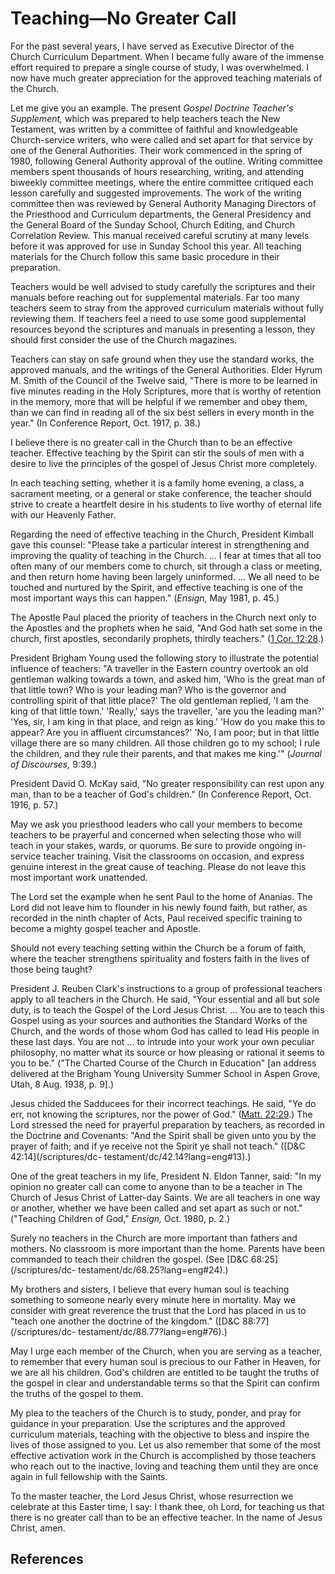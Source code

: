 # Teaching—No Greater Call

For the past several years, I have served as Executive Director of the Church
Curriculum Department. When I became fully aware of the immense effort
required to prepare a single course of study, I was overwhelmed. I now have
much greater appreciation for the approved teaching materials of the Church.

Let me give you an example. The present _Gospel Doctrine Teacher's
Supplement,_ which was prepared to help teachers teach the New Testament, was
written by a committee of faithful and knowledgeable Church-service writers,
who were called and set apart for that service by one of the General
Authorities. Their work commenced in the spring of 1980, following General
Authority approval of the outline. Writing committee members spent thousands
of hours researching, writing, and attending biweekly committee meetings,
where the entire committee critiqued each lesson carefully and suggested
improvements. The work of the writing committee then was reviewed by General
Authority Managing Directors of the Priesthood and Curriculum departments, the
General Presidency and the General Board of the Sunday School, Church Editing,
and Church Correlation Review. This manual received careful scrutiny at many
levels before it was approved for use in Sunday School this year. All teaching
materials for the Church follow this same basic procedure in their
preparation.

Teachers would be well advised to study carefully the scriptures and their
manuals before reaching out for supplemental materials. Far too many teachers
seem to stray from the approved curriculum materials without fully reviewing
them. If teachers feel a need to use some good supplemental resources beyond
the scriptures and manuals in presenting a lesson, they should first consider
the use of the Church magazines.

Teachers can stay on safe ground when they use the standard works, the
approved manuals, and the writings of the General Authorities. Elder Hyrum M.
Smith of the Council of the Twelve said, "There is more to be learned in five
minutes reading in the Holy Scriptures, more that is worthy of retention in
the memory, more that will be helpful if we remember and obey them, than we
can find in reading all of the six best sellers in every month in the year."
(In Conference Report, Oct. 1917, p. 38.)

I believe there is no greater call in the Church than to be an effective
teacher. Effective teaching by the Spirit can stir the souls of men with a
desire to live the principles of the gospel of Jesus Christ more completely.

In each teaching setting, whether it is a family home evening, a class, a
sacrament meeting, or a general or stake conference, the teacher should strive
to create a heartfelt desire in his students to live worthy of eternal life
with our Heavenly Father.

Regarding the need of effective teaching in the Church, President Kimball gave
this counsel: "Please take a particular interest in strengthening and
improving the quality of teaching in the Church. ... I fear at times that all
too often many of our members come to church, sit through a class or meeting,
and then return home having been largely uninformed. ... We all need to be
touched and nurtured by the Spirit, and effective teaching is one of the most
important ways this can happen." (_Ensign,_ May 1981, p. 45.)

The Apostle Paul placed the priority of teachers in the Church next only to
the Apostles and the prophets when he said, "And God hath set some in the
church, first apostles, secondarily prophets, thirdly teachers." ([1 Cor.
12:28](/scriptures/nt/1-cor/12.28?lang=eng#27).)

President Brigham Young used the following story to illustrate the potential
influence of teachers: "A traveller in the Eastern country overtook an old
gentleman walking towards a town, and asked him, 'Who is the great man of that
little town? Who is your leading man? Who is the governor and controlling
spirit of that little place?' The old gentleman replied, 'I am the king of
that little town.' 'Really,' says the traveller, 'are you the leading man?'
'Yes, sir, I am king in that place, and reign as king.' 'How do you make this
to appear? Are you in affluent circumstances?' 'No, I am poor; but in that
little village there are so many children. All those children go to my school;
I rule the children, and they rule their parents, and that makes me king.'"
(_Journal of Discourses,_ 9:39.)

President David O. McKay said, "No greater responsibility can rest upon any
man, than to be a teacher of God's children." (In Conference Report, Oct.
1916, p. 57.)

May we ask you priesthood leaders who call your members to become teachers to
be prayerful and concerned when selecting those who will teach in your stakes,
wards, or quorums. Be sure to provide ongoing in-service teacher training.
Visit the classrooms on occasion, and express genuine interest in the great
cause of teaching. Please do not leave this most important work unattended.

The Lord set the example when he sent Paul to the home of Ananias. The Lord
did not leave him to flounder in his newly found faith, but rather, as
recorded in the ninth chapter of Acts, Paul received specific training to
become a mighty gospel teacher and Apostle.

Should not every teaching setting within the Church be a forum of faith, where
the teacher strengthens spirituality and fosters faith in the lives of those
being taught?

President J. Reuben Clark's instructions to a group of professional teachers
apply to all teachers in the Church. He said, "Your essential and all but sole
duty, is to teach the Gospel of the Lord Jesus Christ. ... You are to teach this
Gospel using as your sources and authorities the Standard Works of the Church,
and the words of those whom God has called to lead His people in these last
days. You are not ... to intrude into your work your own peculiar philosophy, no
matter what its source or how pleasing or rational it seems to you to be."
("The Charted Course of the Church in Education" [an address delivered at the
Brigham Young University Summer School in Aspen Grove, Utah, 8 Aug. 1938, p.
9].)

Jesus chided the Sadducees for their incorrect teachings. He said, "Ye do err,
not knowing the scriptures, nor the power of God." ([Matt.
22:29](/scriptures/nt/matt/22.29?lang=eng#28).) The Lord stressed the need for
prayerful preparation by teachers, as recorded in the Doctrine and Covenants:
"And the Spirit shall be given unto you by the prayer of faith; and if ye
receive not the Spirit ye shall not teach." ([D&amp;C 42:14](/scriptures/dc-
testament/dc/42.14?lang=eng#13).)

One of the great teachers in my life, President N. Eldon Tanner, said: "In my
opinion no greater call can come to anyone than to be a teacher in The Church
of Jesus Christ of Latter-day Saints. We are all teachers in one way or
another, whether we have been called and set apart as such or not." ("Teaching
Children of God," _Ensign,_ Oct. 1980, p. 2.)

Surely no teachers in the Church are more important than fathers and mothers.
No classroom is more important than the home. Parents have been commanded to
teach their children the gospel. (See [D&amp;C 68:25](/scriptures/dc-
testament/dc/68.25?lang=eng#24).)

My brothers and sisters, I believe that every human soul is teaching something
to someone nearly every minute here in mortality. May we consider with great
reverence the trust that the Lord has placed in us to "teach one another the
doctrine of the kingdom." ([D&amp;C 88:77](/scriptures/dc-
testament/dc/88.77?lang=eng#76).)

May I urge each member of the Church, when you are serving as a teacher, to
remember that every human soul is precious to our Father in Heaven, for we are
all his children. God's children are entitled to be taught the truths of the
gospel in clear and understandable terms so that the Spirit can confirm the
truths of the gospel to them.

My plea to the teachers of the Church is to study, ponder, and pray for
guidance in your preparation. Use the scriptures and the approved curriculum
materials, teaching with the objective to bless and inspire the lives of those
assigned to you. Let us also remember that some of the most effective
activation work in the Church is accomplished by those teachers who reach out
to the inactive, loving and teaching them until they are once again in full
fellowship with the Saints.

To the master teacher, the Lord Jesus Christ, whose resurrection we celebrate
at this Easter time, I say: I thank thee, oh Lord, for teaching us that there
is no greater call than to be an effective teacher. In the name of Jesus
Christ, amen.

## References

